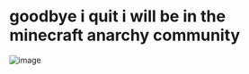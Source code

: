 # goodbye i quit i will be in the minecraft anarchy community

![image](https://github.com/playstation452/All-Hacks/assets/98996547/96959d01-4aff-41b7-b40f-43cde3cadd7a)


